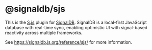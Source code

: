 # @signaldb/sjs

This is the [S.js](https://github.com/adamhaile/S) plugin for [SignalDB](https://github.com/maxnowack/signaldb). SignalDB is a local-first JavaScript database with real-time sync, enabling optimistic UI with signal-based reactivity across multiple frameworks.

See https://signaldb.js.org/reference/sjs/ for more information.
